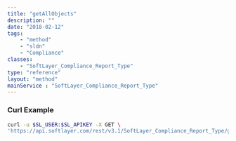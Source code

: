 ```yaml
---
title: "getAllObjects"
description: ""
date: "2018-02-12"
tags:
    - "method"
    - "sldn"
    - "Compliance"
classes:
    - "SoftLayer_Compliance_Report_Type"
type: "reference"
layout: "method"
mainService : "SoftLayer_Compliance_Report_Type"
---
```


### Curl Example
```bash
curl -u $SL_USER:$SL_APIKEY -X GET \
'https://api.softlayer.com/rest/v3.1/SoftLayer_Compliance_Report_Type/getAllObjects'
```
